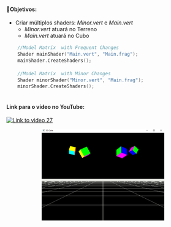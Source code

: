 #### 🎯Objetivos:
- Criar múltiplos shaders: *Minor.vert* e *Main.vert*
  - *Minor.vert* atuará no Terreno
  - *Main.vert* atuará no Cubo
```cpp
    //Model Matrix  with Frequent Changes
    Shader mainShader("Main.vert", "Main.frag");
    mainShader.CreateShaders();

    //Model Matrix  with Minor Changes
    Shader minorShader("Minor.vert", "Main.frag");
    minorShader.CreateShaders();
       
```


#### Link para o vídeo no YouTube:

[![Link to video 27](https://img.youtube.com/vi/jBo3ZecM_gs/default.jpg)](https://youtu.be/jBo3ZecM_gs)


<p align="center">
  <img width="320" height="240" src="video_26.png">
</p>
